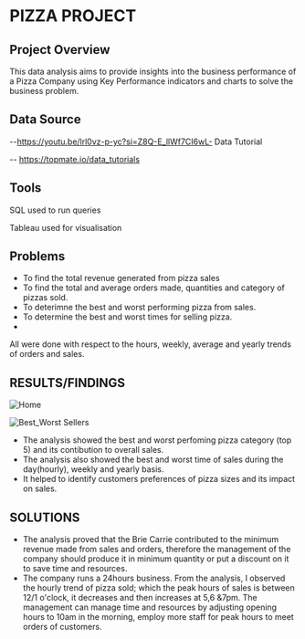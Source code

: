 # PIZZA PROJECT

## Project Overview
This data analysis aims to provide insights into the business performance of a Pizza Company using Key Performance indicators and charts to solve the business problem.

## Data Source
--https://youtu.be/lrl0vz-p-yc?si=Z8Q-E_llWf7CI6wL- Data Tutorial

-- https://topmate.io/data_tutorials

## Tools
SQL used to run queries

Tableau used for visualisation

## Problems
* To find the total revenue generated from pizza sales
* To find the total and average orders made, quantities and category of pizzas sold.
* To deterimne the best and worst performing pizza from sales.
* To determine the best and worst times for selling pizza.
* 
All were done with respect to the hours, weekly, average and yearly trends of orders and sales.

## RESULTS/FINDINGS

![Home](https://github.com/Ozihub/PizzaProject/assets/167477264/67ddf4cd-78e9-4a42-aa60-d9ab66e035d5)

![Best_Worst Sellers](https://github.com/Ozihub/PizzaProject/assets/167477264/0a2c3fae-c124-42d9-92fe-d1da63a9280e)



+ The analysis showed the best and worst perfoming pizza category (top 5) and its contibution to overall sales.
+ The analysis also showed the best and worst time of sales during the day(hourly), weekly and yearly basis.
+ It helped to identify customers preferences of pizza sizes and its impact on sales.

## SOLUTIONS
 + The analysis proved that the Brie Carrie contributed to the minimum revenue made from sales and orders, therefore the management of the company should produce it in minimum quantity or put a discount on it to save time and resources.
 + The company runs a 24hours business. From the analysis, I observed the hourly trend of pizza sold; which the peak hours of sales is between 12/1 o'clock, it decreases and then increases at 5,6 &7pm. The management can manage time and resources by adjusting opening hours to 10am in the morning, employ more staff for peak hours to meet orders of customers.
